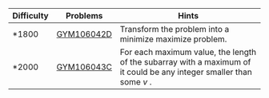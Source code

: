 | Difficulty | Problems | Hints |
| -------- | -------- | -------- |
| *1800 | [GYM106042D](https://codeforces.com/gym/106042/problem/D) | Transform the problem into a minimize maximize problem. |
| *2000 | [GYM106043C](https://codeforces.com/gym/106043/problem/C) | For each maximum value, the length of the subarray with a maximum of it could be any integer smaller than some $v$ . |